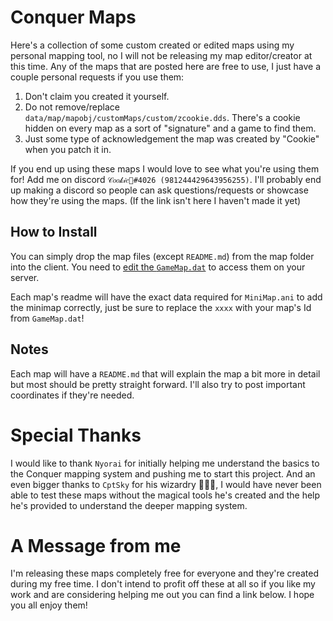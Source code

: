 # Conquer Maps
 Here's a collection of some custom created or edited maps using my personal mapping tool, no I will not be releasing my map editor/creator at this time. Any of the maps that are posted here are free to use, I just have a couple personal requests if you use them:
 1. Don't claim you created it yourself.
 2. Do not remove/replace `data/map/mapobj/customMaps/custom/zcookie.dds`. There's a cookie hidden on every map as a sort of "signature" and a game to find them.
 3. Just some type of acknowledgement the map was created by "Cookie" when you patch it in.

 If you end up using these maps I would love to see what you're using them for! Add me on discord `𝒞𝑜𝑜𝓀𝒾𝑒🍪#4026 (981244429643956255)`. I'll probably end up making a discord so people can ask questions/requests or showcase how they're using the maps. (If the link isn't here I haven't made it yet)


## How to Install
 You can simply drop the map files (except `README.md`) from the map folder into the client. You need to [edit the `GameMap.dat`](https://www.elitepvpers.com/forum/co2-pserver-guides-releases/1779161-release-gamemap-editor-complete.html) to access them on your server.

 Each map's readme will have the exact data required for `MiniMap.ani` to add the minimap correctly, just be sure to replace the `xxxx` with your map's Id from `GameMap.dat`!


## Notes
 Each map will have a `README.md` that will explain the map a bit more in detail but most should be pretty straight forward. I'll also try to post important coordinates if they're needed.

# Special Thanks
 I would like to thank `Nyorai` for initially helping me understand the basics to the Conquer mapping system and pushing me to start this project. And an even bigger thanks to `CptSky` for his wizardry 🧙🏿‍♂️, I would have never been able to test these maps without the magical tools he's created and the help he's provided to understand the deeper mapping system.

# A Message from me
I'm releasing these maps completely free for everyone and they're created during my free time. I don't intend to profit off these at all so if you like my work and are considering helping me out you can find a link below. I hope you all enjoy them!
